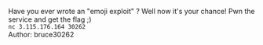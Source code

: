 Have you ever wrote an "emoji exploit" ?
Well now it's your chance! Pwn the service and get the flag ;)<br>
`nc 3.115.176.164 30262`<br>
Author: bruce30262